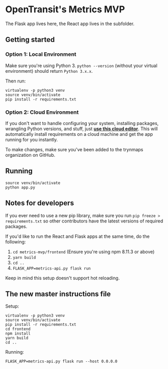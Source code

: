 # OpenTransit's Metrics MVP

The Flask app lives here, the React app lives in the subfolder.

## Getting started


### Option 1: Local Environment

Make sure you're using Python 3. `python --version` (without your virtual environment) should return `Python 3.x.x`.

Then run:

```
virtualenv -p python3 venv
source venv/bin/activate
pip install -r requirements.txt
```

### Option 2: Cloud Environment

If you don't want to handle configuring your system, installing packages,
wrangling Python versions, and stuff, just **[use this cloud editor](http://gitpod.io#https://github.com/trynmaps/metrics-mvp)**.
This will automatically install requirements on a cloud machine
and get the app running for you instantly.

To make changes, make sure you've been added to the trynmaps organization
on GitHub.


## Running

```
source venv/bin/activate
python app.py
```

## Notes for developers

If you ever need to use a new pip library, make sure you run `pip freeze > requirements.txt` so other contributors have the latest versions of required packages.

If you'd like to run the React and Flask apps at the same time, do the following:
1. `cd metrics-mvp/frontend` (Ensure you're using npm 8.11.3 or above)
2. `yarn build`
3. `cd ..`
4. `FLASK_APP=metrics-api.py flask run`

Keep in mind this setup doesn't support hot reloading.


## The new master instructions file

Setup:

```
virtualenv -p python3 venv
source venv/bin/activate
pip install -r requirements.txt
cd frontend
npm install
yarn build
cd ..
```

Running:

```
FLASK_APP=metrics-api.py flask run --host 0.0.0.0
```